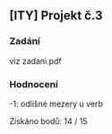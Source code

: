 ## [ITY] Projekt č.3

### Zadání

viz zadani.pdf

### Hodnocení 

-1: odlišné mezery u verb

Získáno bodů: 14 / 15
